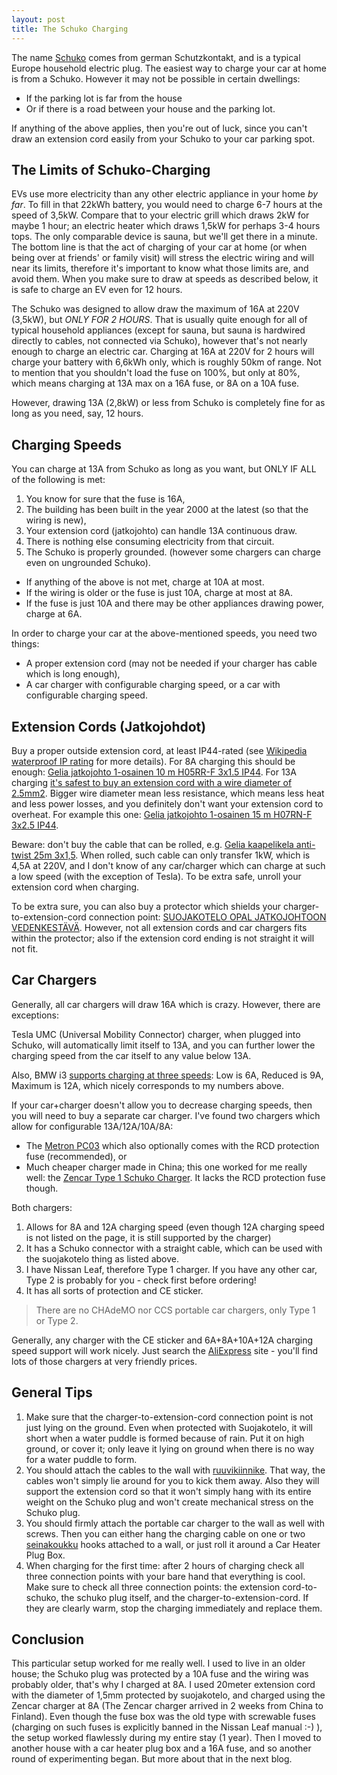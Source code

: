 ```yaml
---
layout: post
title: The Schuko Charging
---
```


The name [Schuko](https://en.wikipedia.org/wiki/Schuko) comes from german Schutzkontakt, and is a typical Europe household electric
plug. The easiest way to charge your car at home is from a Schuko. However it may not be possible
in certain dwellings:

* If the parking lot is far from the house
* Or if there is a road between your house and the parking lot.

If anything of the above applies, then you're out of luck, since you can't draw an extension cord easily from your Schuko
to your car parking spot.

## The Limits of Schuko-Charging

EVs use more electricity than any other electric appliance in your home *by far*. To fill in that 22kWh battery,
you would need to charge 6-7 hours at the speed of 3,5kW. Compare that to your electric grill which draws 2kW for maybe 1 hour;
an electric heater which draws 1,5kW for perhaps 3-4 hours tops. The only comparable device is sauna, but we'll get there in a minute.
The bottom line is that the act of charging of your car at home (or when being over at friends' or family visit) will stress the
electric wiring and will near its limits, therefore it's important to know what those limits are, and avoid them.
When you make sure to draw at speeds as described below, it is safe to charge an EV even for 12 hours.

The Schuko was designed to allow draw the maximum of 16A at 220V (3,5kW), but *ONLY FOR 2 HOURS*. That is usually quite enough for all
of typical household appliances (except for sauna, but sauna is hardwired directly to cables, not connected via Schuko),
however that's not nearly enough to charge an electric car. Charging at 16A at 220V for 2 hours will charge your
battery with 6,6kWh only, which is roughly 50km of range. Not to mention that you shouldn't load the fuse on 100%,
but only at 80%, which means charging at 13A max on a 16A fuse, or 8A on a 10A fuse.

However, drawing 13A (2,8kW) or less from Schuko is completely fine for as long as you need, say, 12 hours.

## Charging Speeds

You can charge at 13A from Schuko as long as you want, but ONLY IF ALL of the following is met:

1. You know for sure that the fuse is 16A,
2. The building has been built in the year 2000 at the latest (so that the wiring is new),
3. Your extension cord (jatkojohto) can handle 13A continuous draw.
4. There is nothing else consuming electricity from that circuit.
5. The Schuko is properly grounded. (however some chargers can charge even on ungrounded Schuko).

* If anything of the above is not met, charge at 10A at most.
* If the wiring is older or the fuse is just 10A, charge at most at 8A.
* If the fuse is just 10A and there may be other appliances drawing power, charge at 6A.

In order to charge your car at the above-mentioned speeds, you need two things:

* A proper extension cord (may not be needed if your charger has cable which is long enough),
* A car charger with configurable charging speed, or a car with configurable charging speed.

## Extension Cords (Jatkojohdot)

Buy a proper outside extension cord, at least IP44-rated (see [Wikipedia waterproof IP rating](https://en.wikipedia.org/wiki/IP_Code)
for more details). For 8A charging this should be enough:
[Gelia jatkojohto 1-osainen 10 m H05RR-F 3x1.5 IP44](https://www.kodinterra.fi/fi/terra/gelia-jatkojohto-1-osainen-10-m-h05rr-f-3x15-ip44-punainen).
For 13A charging [it's safest to buy an extension cord with a wire diameter of 2.5mm2](https://www.mybuilder.com/questions/v/6723/13a-socket-fed-from-15mm-twin-and-earth-cable).
Bigger wire diameter mean
less resistance, which means less heat and less power losses, and you definitely don't want your extension cord to overheat.
For example this one: [Gelia jatkojohto 1-osainen 15 m H07RN-F 3x2.5 IP44](https://www.kodinterra.fi/fi/terra/gelia-jatkojohto-1-osainen-15-m-h07rn-f-3x25-ip44).

Beware: don't buy the cable that can be rolled, e.g. [Gelia kaapelikela anti-twist 25m 3x1,5](https://www.kodinterra.fi/fi/terra/gelia-kaapelikela-anti-twist-25m-3x15).
When rolled, such cable can only transfer 1kW, which is 4,5A at 220V, and I don't know of any car/charger which can charge at such a low speed (with the exception of Tesla).
To be extra safe, unroll your extension cord when charging.

To be extra sure, you can also buy a protector which shields your charger-to-extension-cord connection point:
[SUOJAKOTELO OPAL JATKOJOHTOON VEDENKESTÄVÄ](https://www.k-rauta.fi/rautakauppa/s%C3%A4hk%C3%B6--valaistus-ja-turvallisuus/sahkotarvikkeet/jatkojohdot-ja-kelat/suojakotelo-opal-jatkojohtoon-vedenkest%C3%A4v%C3%A4-5306926).
However, not all extension cords and car chargers fits within the protector; also if the extension cord ending is not straight it will not fit.

## Car Chargers

Generally, all car chargers will draw 16A which is crazy. However, there are exceptions:

Tesla UMC (Universal Mobility Connector) charger, when plugged into Schuko, will automatically limit itself to 13A,
and you can further lower the charging speed from the car itself to any value below 13A.

Also, BMW i3 [supports charging at three speeds](https://bmwi3owner.com/2014/02/charger/): Low is 6A, Reduced is 9A, Maximum is 12A, which nicely corresponds
to my numbers above.

If your car+charger doesn't allow you to decrease charging speeds,
then you will need to buy a separate car charger. I've found two chargers which allow for configurable 13A/12A/10A/8A:

* The [Metron PC03](https://eauto.si/metron-shop/product/type2-schuko-cee-16a-1-phase/) which also optionally comes with the RCD protection fuse (recommended), or
* Much cheaper charger made in China; this one worked for me really well: the [Zencar Type 1 Schuko Charger](https://www.aliexpress.com/item/32807932284.html). It lacks the RCD protection fuse though.

Both chargers:

1. Allows for 8A and 12A charging speed (even though 12A charging speed is not listed on the page, it is still supported by the charger)
2. It has a Schuko connector with a straight cable, which can be used with the suojakotelo thing as listed above.
3. I have Nissan Leaf, therefore Type 1 charger. If you have any other car, Type 2 is probably for you - check first before ordering!
4. It has all sorts of protection and CE sticker.

> There are no CHAdeMO nor CCS portable car chargers, only Type 1 or Type 2.

Generally, any charger with the CE sticker and 6A+8A+10A+12A charging speed support will work nicely. Just search the [AliExpress](https://www.aliexpress.com)
site - you'll find lots of those chargers at very friendly prices.

## General Tips

1. Make sure that the charger-to-extension-cord connection point is not just lying on the ground.
   Even when protected with Suojakotelo, it will short when a water puddle is formed because of rain. Put it on high ground, or cover it;
   only leave it lying on ground when there is no way for a water puddle to form.
2. You should attach the cables to the wall with [ruuvikiinnike](https://www.k-rauta.fi/rautakauppa/ruuvikiinnike-thorsman-tcs-c3-10-14-v-100kpl). That way,
  the cables won't simply lie around for you to kick them away. Also they will support the extension cord so that it won't simply hang with its entire weight on the Schuko
  plug and won't create mechanical stress on the Schuko plug.
3. You should firmly attach the portable car charger to the wall as well with screws.
   Then you can either hang the charging cable on one or two [seinakoukku](https://www.biltema.fi/tyokalut/tyokalujen-sailyttaminen/tyokalupitimet/seinakoukku-2000023075)
   hooks attached to a wall, or just roll it around a Car Heater Plug Box.
4. When charging for the first time: after 2 hours of charging check all three connection points with your bare hand that everything is cool.
   Make sure to check all three connection points: the extension cord-to-schuko, the schuko plug itself, and the charger-to-extension-cord.
   If they are clearly warm, stop the charging immediately and replace them.

## Conclusion

This particular setup worked for me really well. I used to live in an older house; the Schuko plug was protected by a 10A fuse and the wiring was
probably older, that's why I charged at 8A. I used 20meter extension cord with the diameter of 1,5mm protected by suojakotelo, and charged using the Zencar
charger at 8A (The Zencar charger arrived in 2 weeks from China to Finland). Even though the fuse box was the old type with
screwable fuses (charging on such fuses is explicitly banned in the Nissan Leaf manual :-) ), the setup worked flawlessly during my entire stay (1 year).
Then I moved to another house with a car heater plug box and a 16A fuse, and so another round of experimenting began.
But more about that in the next blog.

